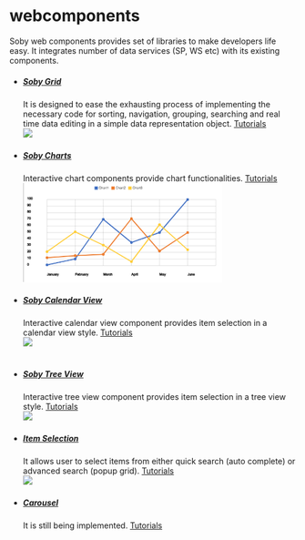 # webcomponents
Soby web components provides set of libraries to make developers life easy. It integrates number of data services (SP, WS etc) with its existing components. 
    <ul class="round">
        <li class="one">
            <div class="row">
                <div class="col-md-7">
                    <h5><a href="http://webcomponents.sobiens.com/Tutorials/SobyGrid/Getting Started.aspx" target="_blank">Soby Grid</a></h5>
                    It is designed to ease the exhausting process of implementing the necessary code for sorting, navigation, grouping, searching and real time data editing in a simple data representation object.
            <a href="http://webcomponents.sobiens.com/Tutorials/SobyGrid/Getting Started.aspx" target="_blank">Tutorials</a>
                </div>
                <div class="col-md-5">
                    <a href="http://webcomponents.sobiens.com/Tutorials/SobyGrid/Getting Started.aspx" target="_blank"><img src="https://raw.githubusercontent.com/sobiens/webcomponents/master/Sobiens.Web.Components/Images/Tutorials/Soby_WebGrid_Aggregates.png?raw=true" width="350px" ></a></div>
            </div>
        </li>
        <li class="two">
            <div class="row">
                <div class="col-md-7">
                    <h5><a href="http://webcomponents.sobiens.com/Tutorials/SobyChart/Getting Started.aspx" target="_blank">Soby Charts</a></h5>
                    Interactive chart components provide chart functionalities.
            <a href="http://webcomponents.sobiens.com/Tutorials/SobyChart/Getting Started.aspx" target="_blank">Tutorials</a>
                </div>
                <div class="col-md-5">
                    <a href="https://webcomponents.sobiens.com/Tutorials/SobyChart/Getting Started.aspx" target="_blank"><img src="https://raw.githubusercontent.com/sobiens/webcomponents/master/Sobiens.Web.Components/Images/Tutorials/Soby_Chart_Default.png?raw=true" width="350px" ></a></div>
            </div>
        </li>
        <li class="three">
            <div class="row">
                <div class="col-md-7">
            <h5><a href="http://webcomponents.sobiens.com/Tutorials/SobyCalendarView/Getting Started.aspx" target="_blank">Soby Calendar View</a></h5>
                    Interactive calendar view component provides item selection in a calendar view style.
            <a href="http://webcomponents.sobiens.com/Tutorials/SobyCalendarView/Getting Started.aspx" target="_blank">Tutorials</a>
                </div>
                <div class="col-md-5">
                    <a href="http://webcomponents.sobiens.com/Tutorials/SobyCalendarView/Getting Started.aspx" target="_blank"><img src="https://raw.githubusercontent.com/sobiens/webcomponents/master/Sobiens.Web.Components/Images/Tutorials/Soby_CalendarView_Default.png" width="350px" ></a></div>
            </div>
        </li>    
            <li class="four">
            <div class="row">
                <div class="col-md-7">
            <h5><a href="http://webcomponents.sobiens.com/Tutorials/SobyTreeView/Getting Started.aspx" target="_blank">Soby Tree View</a></h5>
                    Interactive tree view component provides item selection in a tree view style.
            <a href="http://webcomponents.sobiens.com/Tutorials/SobyTreeView/Getting Started.aspx" target="_blank">Tutorials</a>
                </div>
                <div class="col-md-5">
                    <a href="http://webcomponents.sobiens.com/Tutorials/SobyTreeView/Getting Started.aspx" target="_blank"><img src="https://raw.githubusercontent.com/sobiens/webcomponents/master/Sobiens.Web.Components/Images/Tutorials/Soby_TreeView_Default.png" width="350px" ></a></div>
            </div>
        </li>
        <li class="five">
            <div class="row">
                <div class="col-md-7">
            <h5><a href="http://webcomponents.sobiens.com/Tutorials/SobyItemSelection/Getting Started.aspx" target="_blank">Item Selection</a></h5>
            It allows user to select items from either quick search (auto complete) or advanced search (popup grid).
            <a href="http://webcomponents.sobiens.com/Tutorials/SobyItemSelection/Getting Started.aspx" target="_blank">Tutorials</a>
                </div>
                <div class="col-md-5">
                    <a href="http://webcomponents.sobiens.com/Tutorials/SobyItemSelection/Getting Started.aspx" target="_blank"><img src="https://raw.githubusercontent.com/sobiens/webcomponents/master/Sobiens.Web.Components/Images/Tutorials/Soby_ItemSelection_Autocomplete.png" width="350px" ></a></div>
            </div>
        </li>
        <li class="six">
            <div class="row">
                <div class="col-md-7">
            <h5><a href="http://webcomponents.sobiens.com/Tutorials/SobyCarousel/General.aspx" target="_blank">Carousel</a></h5>
            It is still being implemented.
            <a href="http://webcomponents.sobiens.com/Tutorials/SobyCarousel/General.aspx" target="_blank">Tutorials</a>
                </div>
                <div class="col-md-5"></div>
            </div>
        </li>
    </ul>
